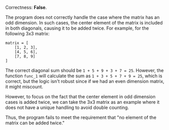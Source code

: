 Correctness: **False**.

The program does not correctly handle the case where the matrix has an odd dimension. In such cases, the center element of the matrix is included in both diagonals, causing it to be added twice. For example, for the following 3x3 matrix:

```
matrix = [
    [1, 2, 3],
    [4, 5, 6],
    [7, 8, 9]
]
```

The correct diagonal sum should be `1 + 5 + 9 + 3 + 7 = 25`. However, the function `func_1` will calculate the sum as `1 + 3 + 5 + 7 + 9 = 25`, which is correct, but the logic isn't robust since if we had an even dimension matrix, it might miscount. 

However, to focus on the fact that the center element in odd dimension cases is added twice, we can take the 3x3 matrix as an example where it does not have a unique handling to avoid double counting. 

Thus, the program fails to meet the requirement that "no element of the matrix can be added twice."